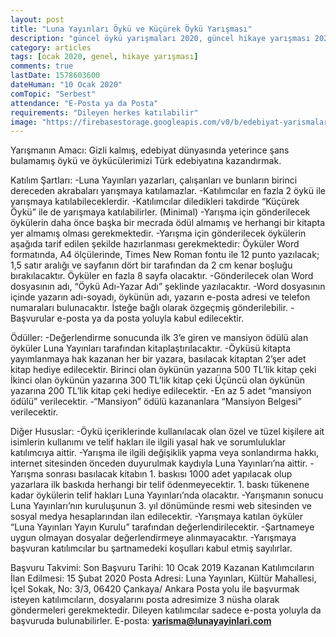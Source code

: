 ```yaml
---
layout: post
title: "Luna Yayınları Öykü ve Küçürek Öykü Yarışması"
description: "güncel öykü yarışmaları 2020, güncel hikaye yarışması 2020, ödüllü yarışmalar 2020"
category: articles
tags: [ocak 2020, genel, hikaye yarışması]
comments: true
lastDate: 1578603600
dateHuman: "10 Ocak 2020"
comTopic: "Serbest"
attendance: "E-Posta ya da Posta"
requirements: "Dileyen herkes katılabilir"  
image: "https://firebasestorage.googleapis.com/v0/b/edebiyat-yarismalari.appspot.com/o/luna-yayinlari-oyku-ve-kucurek-oyku-yarismasi.jpg?alt=media&token=68464410-e3cf-4a58-94f2-ccae09008cf0"
---
```


Yarışmanın Amacı:
Gizli kalmış, edebiyat dünyasında yeterince şans bulamamış öykü ve öykücülerimizi Türk edebiyatına kazandırmak.

Katılım Şartları:
-Luna Yayınları yazarları, çalışanları ve bunların birinci dereceden akrabaları yarışmaya katılamazlar.
-Katılımcılar en fazla 2 öykü ile yarışmaya katılabileceklerdir.
-Katılımcılar diledikleri takdirde “Küçürek Öykü” ile de yarışmaya katılabilirler. (Minimal)
-Yarışma için gönderilecek öykülerin daha önce başka bir mecrada ödül almamış ve herhangi bir kitapta yer almamış olması gerekmektedir.
-Yarışma için gönderilecek öykülerin aşağıda tarif edilen şekilde hazırlanması gerekmektedir:
Öyküler Word formatında, A4 ölçülerinde, Times New Roman fontu ile 12 punto yazılacak; 1,5 satır aralığı ve sayfanın dört bir tarafından da 2 cm kenar boşluğu bırakılacaktır. Öyküler en fazla 8 sayfa olacaktır.
-Gönderilecek olan Word dosyasının adı, “Öykü Adı-Yazar Adı” şeklinde yazılacaktır.
-Word dosyasının içinde yazarın adı-soyadı, öykünün adı, yazarın e-posta adresi ve telefon numaraları bulunacaktır. İsteğe bağlı olarak özgeçmiş gönderilebilir.
-Başvurular e-posta ya da posta yoluyla kabul edilecektir.

Ödüller:
-Değerlendirme sonucunda ilk 3’e giren ve mansiyon ödülü alan öyküler Luna Yayınları tarafından kitaplaştırılacaktır.
-Öyküsü kitapta yayımlanmaya hak kazanan her bir yazara, basılacak kitaptan 2’şer adet kitap hediye edilecektir.
Birinci olan öykünün yazarına 500 TL’lik kitap çeki
İkinci olan öykünün yazarına 300 TL’lik kitap çeki
Üçüncü olan öykünün yazarına 200 TL’lik kitap çeki hediye edilecektir.
-En az 5 adet “mansiyon ödülü” verilecektir.
-“Mansiyon” ödülü kazananlara “Mansiyon Belgesi” verilecektir.

Diğer Hususlar:
-Öykü içeriklerinde kullanılacak olan özel ve tüzel kişilere ait isimlerin kullanımı ve telif hakları ile ilgili yasal hak ve sorumluluklar katılımcıya aittir.
-Yarışma ile ilgili değişiklik yapma veya sonlandırma hakkı, internet sitesinden önceden duyurulmak kaydıyla Luna Yayınları’na aittir.
-Yarışma sonrası basılacak kitabın 1. baskısı 1000 adet yapılacak olup yazarlara ilk baskıda herhangi bir telif ödenmeyecektir. 1. baskı tükenene kadar öykülerin telif hakları Luna Yayınları’nda olacaktır.
-Yarışmanın sonucu Luna Yayınları’nın kuruluşunun 3. yıl dönümünde resmi web sitesinden ve sosyal medya hesaplarından ilan edilecektir.
-Yarışmaya katılan öyküler “Luna Yayınları Yayın Kurulu” tarafından değerlendirilecektir.
-Şartnameye uygun olmayan dosyalar değerlendirmeye alınmayacaktır.
-Yarışmaya başvuran katılımcılar bu şartnamedeki koşulları kabul etmiş sayılırlar.

Başvuru Takvimi:
Son Başvuru Tarihi: 10 Ocak 2019
Kazanan Katılımcıların İlan Edilmesi: 15 Şubat 2020
Posta Adresi: Luna Yayınları, Kültür Mahallesi, İçel Sokak, No: 3/3, 06420 Çankaya/ Ankara
Posta yolu ile başvurmak isteyen katılımcıların, dosyalarını posta adresimize 3 nüsha olarak göndermeleri gerekmektedir. Dileyen katılımcılar sadece e-posta yoluyla da başvuruda bulunabilirler.
E-posta: **yarisma@lunayayinlari.com**
